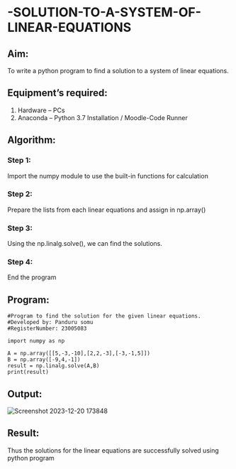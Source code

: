 # -SOLUTION-TO-A-SYSTEM-OF-LINEAR-EQUATIONS
## Aim:
To write a python program to find a solution to a system of linear equations.
## Equipment’s required:
1. 	Hardware – PCs
2. 	Anaconda – Python 3.7 Installation / Moodle-Code Runner
## Algorithm:
### Step 1: 
Import the numpy module to use the built-in functions for calculation
### Step 2: 
Prepare the lists from each linear equations and assign in np.array()
### Step 3: 
Using the np.linalg.solve(), we can find the solutions.
### Step 4: 
End the program
## Program:
~~~
#Program to find the solution for the given linear equations.
#Developed by: Panduru somu
#RegisterNumber: 23005083

import numpy as np

A = np.array([[5,-3,-10],[2,2,-3],[-3,-1,5]])
B = np.array([-9,4,-1])
result = np.linalg.solve(A,B)
print(result)
~~~

## Output:
![Screenshot 2023-12-20 173848](https://github.com/Pandurusomu/-SOLUTION-TO-A-SYSTEM-OF-LINEAR-EQUATIONS/assets/148988619/1ef1de1d-acc1-4aec-959f-024e060eb257)

## Result: 
Thus the solutions for the linear equations are successfully solved using python program

